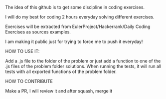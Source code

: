 
The idea of this github is to get some discipline in coding exercises.

I will do my best for coding 2 hours everyday solving different exercises.

Exercises will be extracted from EulerProject/Hackerrank/Daily Coding Exercises as sources examples.

I am making it public just for trying to force me to push it everyday!

HOW TO USE IT:

Add a .js file to the folder of the problem or just add a function to one of the .js files of the problem folder solutions. When running the tests, it will run all tests with all exported functions of the problem folder.

HOW TO CONTRIBUTE

Make a PR, I will review it and after squash, merge it